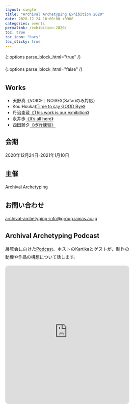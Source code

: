 ```yaml
---
layout: single
title: "Archival Archetyping Exhibition 2020"
date: 2020-12-24 10:00:00 +0900
categories: events
permalink: /exhibition-2020/
toc: true
toc_icon: "bars"
toc_sticky: true
---
```


{::options parse_block_html="true" /}
<style type="text/css">
 a:visited { color: #3D4144; }
 a:hover { color: #ff0000; outline: 0; }
 p { text-align: justify; line-height: 1.9em;}
 b { font-size: 1.20em; }
 #statement a{text-underline-offset: 1.3pt;}
 #list_of_works a{text-underline-offset: 1.3pt;}

@media (max-width:480px) {
 .general{overflow : hidden ; margin: 10px auto; width:90%;}
 .statement{color:#3D4144 ; width:100% ; font-size:100% ; margin:0 0 1.8em 0 ; line-height:1.7 ; word-wrap:break-word; text-underline-offset: 2px;}
}

@media (min-width:480px) {
 .general{overflow : hidden ; margin: 10px auto; width:55%;}
 .statement{color:#3D4144 ; width : 100% ; font-size : 85% ; margin : 0 auto 2.5em auto; line-height : 1.9 ; word-wrap:break-word; text-underline-offset: 1.5px;}
}

* { box-sizing: border-box; }

html { /* apply a natural box layout model to all elements */ box-sizing: border-box; background-color: #fff; font-size: 14px; -webkit-text-size-adjust: 100%; -ms-text-size-adjust: 100%; }
@media (min-width: 48em) { html { font-size: 14px; } }
@media (min-width: 64em) { html { font-size: 16px; } }
@media (min-width: 80em) { html { font-size: 18px; } }

</style>

{::options parse_block_html="false" /}

<div id="statement" markdown="1">

<script type="text/javascript">

  var msg = new Array();

  // 設定開始（メッセージの内容を設定してください）
  msg[0] = '<b>Reincarnation</b> <p><br><a id ="0-00" href="https://untamable.work">1人</a>は様々な階層で<a id ="0-01" href="https://untamable.work">生</a>と死を繰り返している。どういうことか。例えば、<a id ="0-02" href="https://untamable.work">日々</a>少しずつ細胞が<a id ="0-03" href="https://untamable.work">入れ替わり</a>いつの間にか身体が更新される生理現象や、もしくは、知識を得て、考えが変わっていく様もまた同じような<a id ="0-04" href="https://nya0429.github.io/online-exhibition/">比喩</a>に当てはめることができるかもしれない。少なくとも、<a id ="0-05" href="https://untamable.work">身体</a>の上では「<a id ="0-06" href="https://nya0429.github.io/online-exhibition/">唯一絶対の</a>生死」に限らないサイクルがあり、私たちは<a id ="0-07" href="https://untamable.work">「誰か」</a>の成長や<a id ="0-08" href="https://nya0429.github.io/online-exhibition/">あらゆる</a><a id ="0-09" href="https://untamable.work">移り変わり</a>に触れることでそれを<a id ="0-10" href="https://untamable.work">実感する</a>ことできる。本展に出品されている作品は、<a id ="0-11" href="https://time-to-say-good-bye.github.io/">広義</a>に<a id ="0-12" href="https://untamable.work">インタラクティブ</a>な要素を持ち、会期中に<a id ="0-13" href="https://untamable.work">極私的なもの</a>へ<a id ="0-14" href="https://untamable.work">変わりゆく</a>可能性を持つ。鑑賞者にとって、先述の<a id ="0-15" href="https://untamable.work">「誰か」</a>として在るだろう作品は、<a id ="0-16" href="https://untamable.work">実感</a>のための<a id ="0-17" href="https://www.voice-noise.com">ファンクション</a>として<a id ="0-18" href="https://untamable.work">届けられる</a>。</br></p>';

  msg[1] = '<b>This exhibition is my work</b>　<p><br>　作品と<a id ="1-00" href="https://nya0429.github.io/online-exhibition/">鑑賞者</a>の<a id ="1-01" href="https://untamable.work">間</a>で<a id ="1-02" href="https://time-to-say-good-bye.github.io/">生起する</a>関係を<a id ="1-03" href="https://time-to-say-good-bye.github.io/">コミュニケーション</a>と呼べるとき、鑑賞は<a id ="1-04" href="https://www.voice-noise.com">本質的</a>に<a id ="1-05" href="https://untamable.work">ディスコミュニケーション</a>を<a id ="1-06" href="https://nya0429.github.io/online-exhibition/">生み出す</a>行為であると言えるのではないか。<a id ="1-07" href="https://nya0429.github.io/online-exhibition/">作家が制作した作品</a>を鑑賞して、その<a id ="1-08" href="https://untamable.work">内実</a>や<a id ="1-09" href="https://untamable.work">背景</a>を理解することは、<a id ="1-10" href="https://time-to-say-good-bye.github.io/">原理的</a>に不可能であり、<a id ="1-11" href="https://time-to-say-good-bye.github.io/">相互理解</a>のために<a id ="1-12" href="https://www.voice-noise.com">用いる</a>にしては全く効率的ではない。にも関わらず、<a id ="1-13" href="https://time-to-say-good-bye.github.io/">一部の人間</a>は、懲りずに作品を鑑賞し、対象との<a id ="1-14" href="https://untamable.work">摩擦</a>を発生させ続けている。その摩擦が望ましくない形で現れたのが、一昨年の<a id ="1-15" href="https://time-to-say-good-bye.github.io/">あい</a>ちトリエンナーレ2019であった。</br><br>翻ってみると、鑑賞とは作品を<a id ="1-16" href="https://untamable.work">内面化</a>することのように思える。<a id ="1-17" href="https://untamable.work">自己</a>の中に、作品による<a id ="1-18" href="https://nya0429.github.io/online-exhibition/">仮想</a>の主張を設定し、その主張に<a id ="1-19" href="https://untamable.work">共感</a>もしくは<a id ="1-20" href="https://www.voice-noise.com">反抗する</a>ことで<a id ="1-21" href="https://untamable.work">感情</a>を<a id ="1-22" href="https://untamable.work">発露</a>させる。ならば、その発露を<a id ="1-23" href="/exhibition-2020/">フレーム</a>の中に取り込み、感情さえも<a id ="1-24" href="https://nya0429.github.io/online-exhibition/">解体</a>しメタ化させていくことで、<a id ="1-25" href="https://www.voice-noise.com">従来</a>の作品鑑賞に<a id ="1-26" href="https://nya0429.github.io/online-exhibition/">俯瞰的</a>な視座を与える。<a id ="1-27" href="/exhibition-2020/">本展</a>は、<a id ="1-28" href="/exhibition-2020/">本作</a>を通した<a id ="1-29" href="https://time-to-say-good-bye.github.io/">鑑賞者のパフォーマティブ</a>な性質により遂行される。</br></p>';

  msg[2] ='<b>Diversion</b> <p><br>現在、<a id ="2-00" href="https://nya0429.github.io/online-exhibition/">空間</a>は今この<a id ="2-01" href="https://nya0429.github.io/online-exhibition/">場</a>に存在する<a id ="2-02" href="https://nya0429.github.io/online-exhibition/">一元的</a>なものには終始しない。どういうことか。例えば、Google <a id ="2-03" href="https://www.voice-noise.com">マップ</a>にピンをたてることで、<a id ="2-04" href="https://www.voice-noise.com">地図</a>に紐づいた<a id ="2-05" href="https://nya0429.github.io/online-exhibition/">情報</a>は<a id ="2-06" href="https://www.voice-noise.com">保存</a>され、<a id ="2-07" href="https://www.voice-noise.com">点</a>で結ばれた<a id ="2-08" href="https://time-to-say-good-bye.github.io/">関係性</a>に基づく<a id ="2-09" href="https://www.voice-noise.com">領域</a>を<a id ="2-10" href="https://untamable.work">所有</a>することになる。この時、<a id ="2-11" href="https://www.voice-noise.com">物理空間</a>と<a id ="2-12" href="https://www.voice-noise.com">情報空間</a>は、<a id ="2-13" href="https://www.voice-noise.com">ユーザー</a>の<a id ="2-14" href="https://untamable.work">経験</a>によって結びついている。また、<a id ="2-15" href="https://www.voice-noise.com">音声</a>会議用のアプリに内蔵されている<a id ="2-16" href="https://www.voice-noise.com">ノイズ除去フィルター</a>は、<a id ="2-17" href="https://time-to-say-good-bye.github.io/">会話</a>にあたって<a id ="2-18" href="https://www.voice-noise.com">不要</a>な<a id ="2-19" href="https://www.voice-noise.com">音</a>を<a id ="2-20" href="https://www.voice-noise.com">排除</a>し、クリアな<a id ="2-21" href="https://www.voice-noise.com">音</a>を抽出している。<a id ="2-22" href="https://untamable.work">直接</a>耳に<a id ="2-23" href="https://untamable.work">届く</a><a id ="2-24" href="/exhibition-2020/">一次情報</a>の<a id ="2-25" href="https://www.voice-noise.com">音</a>とは全く<a id ="2-26" href="https://untamable.work">異なる</a>それもまた、<a id ="2-27" href="https://www.voice-noise.com">物理空間</a>と<a id ="2-28" href="https://www.voice-noise.com">情報空間</a>の<a id ="2-29" href="/exhibition-2020/">レイヤー</a>のもとに<a id ="2-30" href="https://www.voice-noise.com">位置</a>付けられるだろう。</br><br>それぞれの<a id ="2-31" href="https://www.voice-noise.com">空間</a>へのアプローチを急速に<a id ="2-32" href="https://time-to-say-good-bye.github.io/">助長</a>しているのは、先ほど例に挙げた<a id ="2-33" href="https://untamable.work">メディア</a>や<a id ="2-34" href="https://time-to-say-good-bye.github.io/">ツール</a>である。<a id ="2-35" href="https://nya0429.github.io/online-exhibition/">サイトスペシフィック</a>であり、<a id ="2-36" href="https://time-to-say-good-bye.github.io/">パーソナル</a>であり、<a id ="2-37" href="https://untamable.work">ポストメディウム</a>的であるという、<a id ="2-38" href="/exhibition-2020/">複数</a>の性質を備えていることから、<a id ="2-39" href="https://untamable.work">メディア</a>を<a id ="2-40" href="https://time-to-say-good-bye.github.io/">通した</a><a id ="2-41" href="https://www.voice-noise.com">空間</a>は<a id ="2-42" href="/exhibition-2020/">多層化</a>している。しかし、いまだに固定観念として残っているのは、<a id ="2-43" href="https://www.voice-noise.com">情報空間</a>が<a id ="2-44" href="https://www.voice-noise.com">物理空間</a>の<a id ="2-45" href="https://nya0429.github.io/online-exhibition/">代替</a>であり、<a id ="2-46" href="/exhibition-2020/">下層的</a>なものであるという<a id ="2-47" href="https://untamable.work">感覚</a>だ。私たちは、スケートボーダーが<a id ="2-48" href="https://www.voice-noise.com">都市</a>の<a id ="2-49" href="https://nya0429.github.io/online-exhibition/">マテリアル</a>を用いるように、そこかしこに<a id ="2-50" href="https://nya0429.github.io/online-exhibition/">溢れる</a>情報を積極的に<a id ="2-51" href="https://nya0429.github.io/online-exhibition/">流用</a>することで、新たな<a id ="2-52" href="https://time-to-say-good-bye.github.io/">関係性</a>を照射する実験的な試みとしてこの<a id ="2-53" href="/exhibition-2020/">展覧会</a>を提案したい。</br></p>';

  msg[3] ='<b>One of “it’s all here”</b> <p><br>いまや、<a id ="3-00" href="https://untamable.work">情報</a>はいつの間にか<a id ="3-01" href="https://www.voice-noise.com">収集</a>され、<a id ="3-02" href="https://www.voice-noise.com">利用されている</a>とも<a id ="3-03" href="https://time-to-say-good-bye.github.io/">わからないまま</a>に発散され、また<a id ="3-04" href="https://www.voice-noise.com">収集</a>される。<a id ="3-05" href="https://untamable.work">情報</a>は<a id ="3-06" href="https://time-to-say-good-bye.github.io/">連鎖</a>を<a id ="3-07" href="https://untamable.work">繰り返し</a>、次第に<a id ="3-08" href="https://nya0429.github.io/online-exhibition/">肥大化</a>する。あらゆる<a id ="3-09" href="https://untamable.work">情報</a>が<a id ="3-10" href="https://nya0429.github.io/online-exhibition/">収め</a>られ、<a id ="3-11" href="https://nya0429.github.io/online-exhibition/">完全無欠</a>な知の集合体が完成し圧倒的な権威を持つのだ…。なんていう<a id ="3-12" href="https://time-to-say-good-bye.github.io/">未来</a>は、まだ今のところ想像しにくい。国立国会図書館に同人誌が<a id ="3-13" href="https://nya0429.github.io/online-exhibition/">収め</a>られている訳ではないし、<a id ="3-14" href="https://untamable.work">過去</a>の<a id ="3-15" href="/exhibition-2020/">webページ</a>は<a id ="3-16" href="/exhibition-2020/">リンク</a>が切れてしまい、アーカイブもなければ、<a id ="3-17" href="https://untamable.work">閲覧することはできない</a>。インターネットで検索しても複合的なことはわからないし、昔の<a id ="3-18" href="https://time-to-say-good-bye.github.io/">日記</a>を見ても、<a id ="3-19" href="https://untamable.work">出来事</a>を克明に思い出すことは不可能で、ややもすると記憶違いなことだらけかもしれない。記憶を通した<a id ="3-20" href="https://www.voice-noise.com">記録</a>は決して<a id ="3-21" href="https://nya0429.github.io/online-exhibition/">完璧</a>なものではなく、ひとまず集められたものでしかない。</br><br>では、その総体である「アーカイブ」の<a id ="3-22" href="/exhibition-2020/">意味</a>は<a id ="3-23" href="https://www.voice-noise.com">どこ</a>にあるのか。それはおそらく、暫定的には<a id ="3-24" href="https://time-to-say-good-bye.github.io/">歴史</a>の<a id ="3-25" href="/exhibition-2020/">相対化</a>による価値創出という答えになるだろう。この時に見落とされがちなのは、先述した<a id ="3-26" href="https://untamable.work">記録</a>の<a id ="3-27" href="https://nya0429.github.io/online-exhibition/">不完全</a>さである。各作品は、記録と<a id ="3-28" href="https://www.voice-noise.com">メディア</a>について<a id ="3-29" href="/exhibition-2020/">自己言及</a>的な<a id ="3-30" href="https://time-to-say-good-bye.github.io/">態度</a>を示す。<a id ="3-31" href="https://www.voice-noise.com">情報空間</a>において、<a id ="3-32" href="https://untamable.work">出来事</a>と信頼を<a id ="3-33" href="https://time-to-say-good-bye.github.io/">繋ぐ</a>ロープを綱渡りする記録の危うさを開示する試みとして<a id ="3-34" href="/exhibition-2020/">本展覧会</a>を開催する。</br></p>';

  msg[4] ='<b>Disconnected path</b> <p><br><a id ="4-00" href="/exhibition-2020/">ステートメント</a>は<a id ="4-01" href="https://time-to-say-good-bye.github.io/">作品</a>ではない。にも関わらず、作品<a id ="4-02" href="https://untamable.work">然</a>として<a id ="4-03" href="https://nya0429.github.io/online-exhibition/">展示空間</a>にたたずみ、作品の<a id ="4-04" href="https://untamable.work">理解</a>を<a id ="4-05" href="https://time-to-say-good-bye.github.io/">助ける</a>ために<a id ="4-06" href="https://untamable.work">存在</a>していることが絶対的な<a id ="4-07" href="https://nya0429.github.io/online-exhibition/">価値</a>であるかのような<a id ="4-08" href="https://untamable.work">雰囲気</a>を<a id ="4-09" href="https://www.voice-noise.com">まとっている</a>ことが稀にある。そして、この<a id ="4-10" href="https://nya0429.github.io/online-exhibition/">作品</a>、<a id ="4-11" href="/exhibition-2020/">展覧会</a>もまた、そうある可能性を孕んでいる。<a id ="4-12" href="https://www.voice-noise.com">物理的</a>な空間に先立つWebサイト上の<a id ="4-13" href="https://untamable.work">インフォメーション</a>は、<a id ="4-14" href="/exhibition-2020/">クリック</a>やタップでの簡易な<a id ="4-15" href="https://www.voice-noise.com">移動</a>を可能にする一方、<a id ="4-16" href="https://untamable.work">与える情報</a>の内容や順序を構造上、著しく規定する。効率的な導線を<a id ="4-17" href="https://untamable.work">明確</a>に示し、それ以外のバリエーションルートを塞ぐことは容易に可能である。ある一点から発信された情報が、<a id ="4-18" href="https://www.voice-noise.com">拡散</a>され、<a id ="4-19" href="https://time-to-say-good-bye.github.io/">たとえ</a><a id ="4-20" href="https://time-to-say-good-bye.github.io/">多くの人</a>の目を経由したとしても、<a id ="4-21" href="https://time-to-say-good-bye.github.io/">途中</a>からは決められた手順を踏む<a id ="4-22" href="https://nya0429.github.io/online-exhibition/">オンライン展覧会</a>の<a id ="4-23" href="https://time-to-say-good-bye.github.io/">行き着く先</a>は決められた<a id ="4-24" href="https://www.voice-noise.com">場所</a>でしかない。ここで想定されている<a id ="4-25" href="https://nya0429.github.io/online-exhibition/">鑑賞者</a>は、<a id ="4-26" href="https://untamable.work">名前</a>もなく、特性もなく、<a id ="4-27" href="/exhibition-2020/">ステートメント</a>を受容する観客としてただいるのみだ。我々が<a id ="4-28" href="https://www.voice-noise.com">提供</a>するのは、<a id ="4-29" href="https://untamable.work">誰にでも</a>同じように満足させることを目指す<a id ="4-30" href="https://www.voice-noise.com">サービス</a>ではない、しかし、ある程度観客を想定して<a id ="4-31" href="/exhibition-2020/">展覧会</a>を設計することも一方では求められる。<a id ="4-32" href="/exhibition-2020/">本展</a>及び<a id ="4-33" href="/exhibition-2020/">本作</a>は、この間隙を突く。<a id ="4-34" href="https://nya0429.github.io/online-exhibition/">リンク</a>構造と<a id ="4-35" href="https://nya0429.github.io/online-exhibition/">展覧会</a>という<a id ="4-36" href="https://untamable.work">フレーム</a>を用い、展示一般の情報と<a id ="4-37" href="/exhibition-2020/">ステートメント</a>の操作よって、作品と観客が<a id ="4-38" href="https://www.voice-noise.com">半ば</a>必然的に<a id ="4-39" href="https://time-to-say-good-bye.github.io/">結びつく</a>ことを避ける。いくつかの<a id ="4-40" href="https://www.voice-noise.com">階層</a>における<a id ="4-41" href="/exhibition-2020/">選択</a>によって<a id ="4-42" href="https://time-to-say-good-bye.github.io/">分岐</a>したのちに<a id ="4-43" href="https://www.voice-noise.com">体験</a>される作品は、企画者の預かり知らないところで<a id ="4-44" href="https://www.voice-noise.com">拡張</a>し、展覧会の<a id ="4-45" href="https://www.voice-noise.com">ディティール</a>を切り開く。<a id ="4-46" href="/exhibition-2020/">本展</a>は鑑賞者の<a id ="4-47" href="https://time-to-say-good-bye.github.io/">解釈</a>と<a id ="4-48" href="/exhibition-2020/">本作</a>の構造による<a id ="4-49" href="https://time-to-say-good-bye.github.io/">相補的な関係</a>によって成立する。</br></p>';

  msg[5] ='<b>meta dimension 展</b> <p><br><a id ="5-00" href="https://untamable.work">キュレーション</a>。<a id ="5-01" href="https://time-to-say-good-bye.github.io/">キュレーター</a>が設定した何らかの文脈に基づいて、作品を集め<a id ="5-02" href="https://www.voice-noise.com">配置する</a>一連の<a id ="5-03" href="https://untamable.work">プロセス</a>のことを（表面的には）そう呼ぶ。その時、この<a id ="5-04" href="/exhibition-2020/">ステートメント</a>の上にハイパー<a id ="5-05" href="https://untamable.work">テキスト</a>が埋め込まれ、作品にアクセスできるという構造は、<a id ="5-06" href="https://untamable.work">キュレーション</a>を踏襲していると言えるだろう。なぜなら、<a id ="5-07" href="/exhibition-2020/">本展</a>の作品はここに<a id ="5-08" href="https://untamable.work">配置</a>されている<a id ="5-09" href="https://time-to-say-good-bye.github.io/">言葉の上に積み上がっている</a>のだから。</br><br>と、いうようなことを<a id ="5-10" href="https://untamable.work">書くこと</a>自体が、<a id ="5-11" href="/exhibition-2020/">本作</a>の構造と合わせて<a id ="5-12" href="https://www.voice-noise.com">何重か</a>の<a id ="5-13" href="https://nya0429.github.io/online-exhibition/">メタ</a>になっている<a id ="5-14" href="/exhibition-2020/">本展</a>は、<a id ="5-15" href="https://nya0429.github.io/online-exhibition/">メタキュレーション</a>という枠組みで括ることができるでしょう。この構造は、爆発的に拡散される情報に紐づいた、現代的な作品鑑賞の<a id ="5-16" href="https://time-to-say-good-bye.github.io/">トポロジー</a>です。本作は、本展に対し、<a id ="5-17" href="https://nya0429.github.io/online-exhibition/">展覧会</a>と作品の制度につき<a id ="5-18" href="https://untamable.work">まとう</a>いくつかの<a id ="5-19" href="https://www.voice-noise.com">無自覚な前提</a>に、<a id ="5-20" href="https://nya0429.github.io/online-exhibition/">戦略的</a>な（という言葉を使うことですら<a id ="5-21" href="https://nya0429.github.io/online-exhibition/">戦略的</a>に）<a id ="5-22" href="https://www.voice-noise.com">操作</a>を試みることで作品とし、<a id ="5-23" href="/exhibition-2020/">展覧会</a>としています。</br></p>';

  msg[6] ='<b>(Archival Archetyping Exhibition 2020)</b> <p><br>本展は、</br><br><a id ="6-00" href="https://github.com/archival-archetyping/archival-archetyping.github.io">https://github.com/archival-archetyping/archival-archetyping.github.io</a></br><br>である。</br></p>';

  msg[7] ='<b>「展覧会の入り口は展覧会なのか？」展</b> <p><br>「<a id ="7-00" href="https://www.voice-noise.com">ここ</a>を押すと天野真の作品にアクセスでき、<a id ="7-01" href="https://time-to-say-good-bye.github.io/">ここ</a>を押すとKou Houkaの作品にアクセスできます。また、<a id ="7-02" href="/exhibition-2020/">ここ</a>を押すと丹治圭蔵の作品にアクセスできて、<a id ="7-03" href="https://nya0429.github.io/online-exhibition/">ここ</a>を押すと永井歩の作品にアクセスできるようです。さらには、<a id ="7-04" href="https://untamable.work">ここ</a>を押すと西田騎夕の作品にアクセスできます。<a id ="7-05" href="/exhibition-2020/">本展</a>は、これらの<a id ="7-06" href="/exhibition-2020/">作品</a>によって<a id ="7-07" href="https://www.voice-noise.com">構成</a>されています。」</br></p>';

  msg[8] ='<b>Archival Archetyping Exhibition 2020</b> <p><br>　<a id ="8-00" href="/exhibition-2020/">本展</a>では、現状に端を発し考察される、物理/情報空間における<a id ="8-01" href="https://time-to-say-good-bye.github.io/">接近</a>と<a id ="8-02" href="https://untamable.work">隔たり</a>の<a id ="8-03" href="https://untamable.work">感覚</a>を、<a id ="8-04" href="https://www.voice-noise.com">音</a>や<a id ="8-05" href="/exhibition-2020/">テキスト</a>、<a id ="8-06" href="https://time-to-say-good-bye.github.io/">身体性</a>など、作家自身の<a id ="8-07" href="https://time-to-say-good-bye.github.io/">視点</a>から照射し<a id ="8-08" href="https://www.voice-noise.com">顕在化</a>させる。この<a id ="8-09" href="https://untamable.work">感覚</a>について考える際には、作品を発表し<a id ="8-10" href="https://www.voice-noise.com">体験する空間</a>である展覧会の構造についても自覚的である必要がある。出品作品は、<a id ="8-11" href="https://nya0429.github.io/online-exhibition/">Webサイト</a>を利用しながらも、単一の空間に<a id ="8-12" href="https://time-to-say-good-bye.github.io/">終始</a>せず、様々に<a id ="8-13" href="https://nya0429.github.io/online-exhibition/">形づくられる空間</a>を<a id ="8-14" href="https://untamable.work">往来</a>する。本展のアプローチは、急速に普及したオンライン<a id ="8-15" href="https://www.voice-noise.com">プラットフォーム</a>と、<a id ="8-16" href="https://nya0429.github.io/online-exhibition/">従来の物理空間の展覧会</a>に二分される<a id ="8-17" href="https://untamable.work">硬直した状況</a>を批評する。いくつもの要素が<a id ="8-18" href="https://time-to-say-good-bye.github.io/">交錯する</a><a id ="8-19" href="https://www.voice-noise.com">マージナルな領域</a>を開拓する試みが、展覧会に発表された「作品」とするならば、それらが<a id ="8-20" href="https://time-to-say-good-bye.github.io/">相互に結びつく</a>「展覧会」にも<a id ="8-21" href="https://www.voice-noise.com">重層した</a>示唆があるはずだ。鑑賞者と作品、そして展覧会の新しいモデルを再考する契機として本展を提案する。</br></p>';
  　
  // 設定終了


  var no = Math.floor(Math.random() * msg.length);

  // 表示開始
  document.write(msg[no]);
  // 表示終了

  </script>
  </div>

## Works　　

<div id="list_of_works">
  <ul>
    <li>天野真<a id ="0" href="https://www.voice-noise.com">《VOICE｜NOISE》</a>（Safariのみ対応） <a id ="0A" href="https://anchor.fm/iamasaa/episodes/2-Noise-with-Searching-for-Noise-with-Makoto-Amano-emob5u/a-a3taqmd" target="_blank"><i class="fas fa-podcast"></i></a></li>
    <li>Kou Houka<a id ="1" href="https://time-to-say-good-bye.github.io/">《Time to say GOOD Bye》</a> <a id ="1A" href="https://anchor.fm/iamasaa/episodes/3-Time-to-say-Goodbye-with-Kou-Houka-emu504/a-a3uhjgq" target="_blank"><i class="fas fa-podcast"></i></a></li>
    <li>丹治圭蔵<a id ="2" href="/exhibition-2020/">《This work is our exhibition》</a> <a id ="2A" href="https://anchor.fm/iamasaa/episodes/8with-Exhibition-as-ArtworkArtwork-as-Exhibition-with-Keizou-Tanji-enlprt/a-a43k625" target="_blank"><i class="fas fa-podcast"></i></a></li>
    <li>永井歩<a id ="3" href="https://nya0429.github.io/online-exhibition/">《It’s all here》</a> <a id ="3A" href="https://anchor.fm/iamasaa/episodes/4ArchivewithRethinking-Archive-with-Ayumi-Nagai-en1r0s/a-a3vb3l6" target="_blank"><i class="fas fa-podcast"></i></a></li>
    <li>西田騎夕<a id ="4" href="https://untamable.work">《歩行練習》</a> <a id ="4A" href="https://anchor.fm/iamasaa/episodes/6--with--Thinking-about-communication-from-here-onwards-with-Kiyu-Nishida-enbrub/a-a41f0f7" target="_blank"><i class="fas fa-podcast"></i></a></li>
  </ul>
</div>

## 会期
2020年12月24日-2021年1月10日

## 主催
Archival Archetyping

## お問い合わせ
[archival-archetyping-info@group.iamas.ac.jp](mailto:archival-archetyping-info@group.iamas.ac.jp)

## Archival Archetyping Podcast
展覧会に向けた<a href="https://anchor.fm/iamasaa">Podcast</a>。ホストのKartikaとゲストが、制作の動機や作品の構想について話します。

<iframe src="https://embed.podcasts.apple.com/us/podcast/archival-archetyping-podcast/id1540537951?itsct=podcast_box&amp;itscg=30200" height="450px" frameborder="0" sandbox="allow-forms allow-popups allow-same-origin allow-scripts allow-top-navigation-by-user-activation" allow="autoplay *; encrypted-media *;" style="width: 100%; max-width: 660px; overflow: hidden; border-top-left-radius: 10px; border-top-right-radius: 10px; border-bottom-right-radius: 10px; border-bottom-left-radius: 10px; background-color: transparent; background-position: initial initial; background-repeat: initial initial;"></iframe>

<script type="text/javascript">
function trackOutboundLink(event) {
  if (event.target.outerHTML === '<i class="fas fa-podcast"></i>') {
    gtag('event', 'exhibition_2020_click_audio', {
      event_category: event.target.parentNode.id,
      event_label: event.target.parentNode.href,
    });
  } else {
    gtag('event', event.target.action, {
      event_category: event.target.id + ': ' + event.target.textContent,
      event_label: event.target.href,
      transport_type: 'beacon',
      event_callback: function () {
        document.location = event.target.href;
      },
    });
  }
}

document.querySelectorAll('#statement a').forEach((item) => {
  item.addEventListener('click', trackOutboundLink);
  item.action = 'exhibition_2020_click_statement';
});

document.querySelectorAll('#list_of_works a').forEach((item) => {
  item.addEventListener('click', trackOutboundLink);
  item.action = 'exhibition_2020_click_works';
});
</script>
